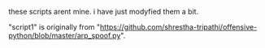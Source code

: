 these scripts arent mine. i have just modyfied them a bit.

"script1" is originally from "https://github.com/shrestha-tripathi/offensive-python/blob/master/arp_spoof.py".
